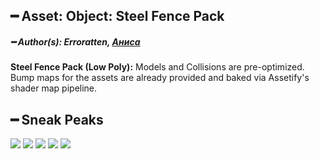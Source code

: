 ## ━ Asset: Object: Steel Fence Pack

##### ━ Author(s): Erroratten, [Аниса](https://github.com/Anisa-Nur)

**Steel Fence Pack (Low Poly):** Models and Collisions are pre-optimized. Bump maps for the assets are already provided and baked via Assetify's shader map pipeline.

## ━ Sneak Peaks

![](https://raw.githubusercontent.com/ov-sa/Assetify-Library/Example/steel_fence_pack/.github/1.png)
![](https://raw.githubusercontent.com/ov-sa/Assetify-Library/Example/steel_fence_pack/.github/2.png)
![](https://raw.githubusercontent.com/ov-sa/Assetify-Library/Example/steel_fence_pack/.github/3.png)
![](https://raw.githubusercontent.com/ov-sa/Assetify-Library/Example/steel_fence_pack/.github/4.png)
![](https://raw.githubusercontent.com/ov-sa/Assetify-Library/Example/steel_fence_pack/.github/5.png)
